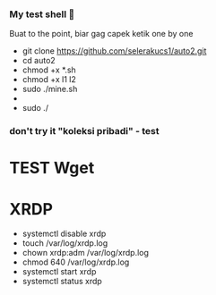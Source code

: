 ### My test shell 👋

<!--
**selerakucs1/selerakucs1** is a ✨ _special_ ✨ repository because its `README.md` (this file) appears on your GitHub profile.

Here are some ideas to get you started:

- 🔭 I’m currently working on ...
- 🌱 I’m currently learning ...
- 👯 I’m looking to collaborate on ...
- 🤔 I’m looking for help with ...
- 💬 Ask me about ...
- 📫 How to reach me: ...
- 😄 Pronouns: ...
- ⚡ Fun fact: ...
-->
Buat to the point, biar gag capek ketik one by one
- git clone https://github.com/selerakucs1/auto2.git
- cd auto2
- chmod +x *.sh
- chmod +x l1 l2
- sudo ./mine.sh
-
- sudo ./
### don't try it **"koleksi pribadi"** - test
# TEST Wget


# XRDP
- systemctl disable xrdp
- touch /var/log/xrdp.log
- chown xrdp:adm /var/log/xrdp.log
- chmod 640 /var/log/xrdp.log
- systemctl start xrdp
- systemctl status xrdp
